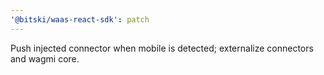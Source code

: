 ```yaml
---
'@bitski/waas-react-sdk': patch
---
```


Push injected connector when mobile is detected; externalize connectors and wagmi core.
